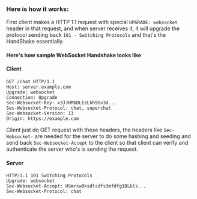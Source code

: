 ### Here is how it works: 
First client makes a HTTP 1.1 request with special `UPGRADE: websocket` header in that request, and when server receives it, it will upgrade the protocol sending back `101 - Switching Protocols` and that's the HandShake essentially. 

#### Here's how sample WebSocket Handshake looks like 

#### Client 

```
GET /chat HTTP/1.1
Host: server.example.com
Upgrade: websocket
Connection: Upgrade
Sec-Websocket-Key: x3JJHMbDLEzLkh9Gv3d...
Sec-Websocket-Protocol: chat, superchat
Sec-Websocket-Version: 13
Origin: https://example.com
```
Client just do GET request with these headers, the headers like `Sec-Websocket-` are needed for the server to do some hashing and seeding and send back `Sec-Websocket-Accept` to the client so that client can verify and authenticate the server who's is sending the request. 

#### Server

```
HTTP/1.1 101 Switching Protocols
Upgrade: websocket
Sec-Websocket-Accept: HSmrcw0ksdlsdfs3mfdfg1DLkls...
Sec-Websocket-Protocol: chat
```


